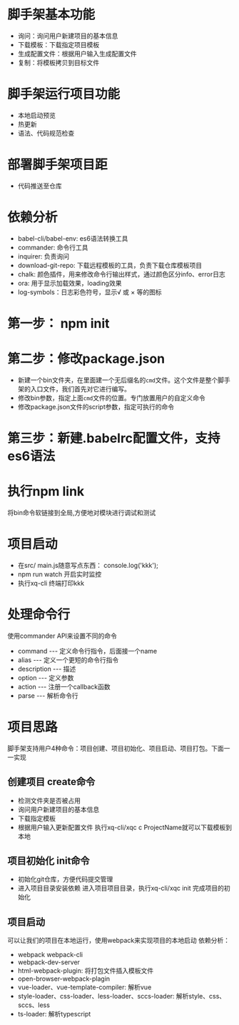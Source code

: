 # 脚手架基本功能
- 询问：询问用户新建项目的基本信息
- 下载模板：下载指定项目模板
- 生成配置文件：根据用户输入生成配置文件
- 复制：将模板拷贝到目标文件

# 脚手架运行项目功能
- 本地启动预览
- 热更新
- 语法、代码规范检查

# 部署脚手架项目距
- 代码推送至仓库


# 依赖分析
* babel-cli/babel-env: es6语法转换工具
* commander: 命令行工具
* inquirer: 负责询问
* download-git-repo: 下载远程模板的工具，负责下载仓库模板项目
* chalk: 颜色插件，用来修改命令行输出样式，通过颜色区分info、error日志
* ora: 用于显示加载效果，loading效果
* log-symbols：日志彩色符号，显示√ 或 × 等的图标
# 第一步： npm init 

# 第二步：修改package.json 
* 新建一个bin文件夹，在里面建一个无后缀名的`cmd`文件。这个文件是整个脚手架的入口文件，我们首先对它进行编写。
* 修改bin参数，指定上面`cmd`文件的位置。专门放置用户的自定义命令
* 修改package.json文件的script参数，指定可执行的命令

# 第三步：新建.babelrc配置文件，支持es6语法

# 执行npm link
将bin命令软链接到全局,方便地对模块进行调试和测试

# 项目启动
* 在src/ main.js随意写点东西： console.log('kkk');
* npm run watch 开启实时监控
* 执行xq-cli    终端打印kkk

# 处理命令行
使用commander API来设置不同的命令 
+ command --- 定义命令行指令，后面接一个name
+ alias --- 定义一个更短的命令行指令
+ description --- 描述
+ option --- 定义参数
+ action  --- 注册一个callback函数
+ parse --- 解析命令行

# 项目思路
脚手架支持用户4种命令：项目创建、项目初始化、项目启动、项目打包。下面一一实现
## 创建项目 create命令
* 检测文件夹是否被占用
* 询问用户新建项目的基本信息
* 下载指定模板
* 根据用户输入更新配置文件
执行xq-cli/xqc c ProjectName就可以下载模板到本地
## 项目初始化 init命令
* 初始化git仓库，方便代码提交管理
* 进入项目目录安装依赖
进入项目项目目录，执行xq-cli/xqc init 完成项目的初始化
## 项目启动
可以让我们的项目在本地运行，使用webpack来实现项目的本地启动
依赖分析：
* webpack webpack-cli
* webpack-dev-server
* html-webpack-plugin: 将打包文件插入模板文件
* open-browser-webpack-plagin
* vue-loader、vue-template-compiler: 解析vue
* style-loader、css-loader、less-loader、sccs-loader: 解析style、css、sccs、less
* ts-loader: 解析typescript











